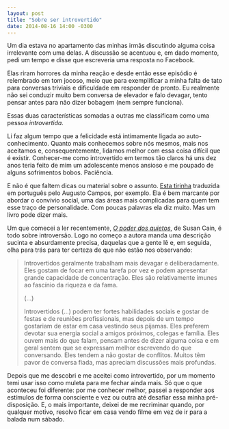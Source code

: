 ```yaml
---
layout: post
title: "Sobre ser introvertido"
date: 2014-08-16 14:00 -0300
---
```

Um dia estava no apartamento das minhas irmãs discutindo alguma coisa irrelevante com uma delas. A discussão se acentuou e, em dado momento, pedi um tempo e disse que escreveria uma resposta no Facebook.

Elas riram horrores da minha reação e desde então esse episódio é relembrado em tom jocoso, meio que para exemplificar a minha falta de tato para conversas triviais e dificuldade em responder de pronto. Eu realmente não sei conduzir muito bem conversa de elevador e falo devagar, tento pensar antes para não dizer bobagem (nem sempre funciona).

Essas duas características somadas a outras me classificam como uma pessoa _introvertida_.

Li faz algum tempo que a felicidade está intimamente ligada ao auto-conhecimento. Quanto mais conhecemos sobre nós mesmos, mais nos aceitamos e, consequentemente, lidamos melhor com essa coisa difícil que é existir. Conhecer-me como introvertido em termos tão claros há uns dez anos teria feito de mim um adolescente menos ansioso e me poupado de alguns sofrimentos bobos. Paciência.

E não é que faltem dicas ou material sobre o assunto. [Esta tirinha](http://augustocampos.net/introvertido/) traduzida em português pelo Augusto Campos, por exemplo. Ela é bem marcante por abordar o convívio social, uma das áreas mais complicadas para quem tem esse traço de personalidade. Com poucas palavras ela diz muito. Mas um livro pode dizer mais.

Um que comecei a ler recentemente, [_O poder dos quietos_](https://www.amazon.com.br/Poder-dos-Quietos-Susan-Cain/dp/8522013268/ref=as_li_ss_tl?ie=UTF8&linkCode=ll1&tag=manudousua-20&linkId=599c548538c6f41f3b8c68e701a4ade0), de Susan Cain, é todo sobre introversão. Logo no começo a autora manda uma descrição sucinta e absurdamente precisa, daquelas que a gente lê e, em seguida, olha para trás para ter certeza de que não estão nos observando:

> Introvertidos geralmente trabalham mais devagar e deliberadamente. Eles gostam de focar em uma tarefa por vez e podem apresentar grande capacidade de concentração. Eles são relativamente imunes ao fascínio da riqueza e da fama.
>
> (…)
>
> Introvertidos (…) podem ter fortes habilidades sociais e gostar de festas e de reuniões profissionais, mas depois de um tempo gostariam de estar em casa vestindo seus pijamas. Eles preferem devotar sua energia social a amigos próximos, colegas e família. Eles ouvem mais do que falam, pensam antes de dizer alguma coisa e em geral sentem que se expressam melhor escrevendo do que conversando. Eles tendem a não gostar de conflitos. Muitos têm pavor de conversa fiada, mas apreciam discussões mais profundas.

Depois que me descobri e me aceitei como introvertido, por um momento temi usar isso como muleta para me fechar ainda mais. Só que o que aconteceu foi diferente: por me conhecer melhor, passei a responder aos estímulos de forma consciente e vez ou outra até desafiar essa minha pré-disposição. E, o mais importante, deixei de me recriminar quando, por qualquer motivo, resolvo ficar em casa vendo filme em vez de ir para a balada num sábado.
